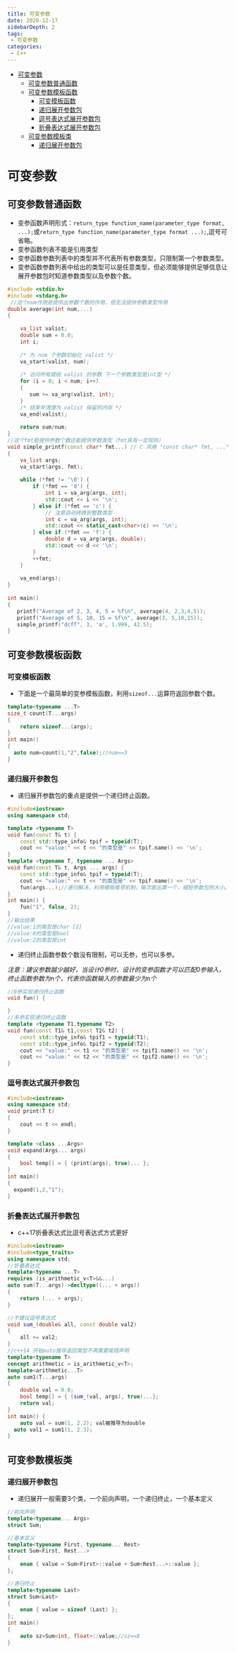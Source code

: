 ```yaml
---
title: 可变参数
date: 2020-12-17
sidebarDepth: 2
tags:
 - 可变参数
categories:
 - C++
---
```

- [可变参数](#可变参数)
  - [可变参数普通函数](#可变参数普通函数)
  - [可变参数模板函数](#可变参数模板函数)
    - [可变模板函数](#可变模板函数)
    - [递归展开参数包](#递归展开参数包)
    - [逗号表达式展开参数包](#逗号表达式展开参数包)
    - [折叠表达式展开参数包](#折叠表达式展开参数包)
  - [可变参数模板类](#可变参数模板类)
    - [递归展开参数包](#递归展开参数包-1)
# 可变参数
## 可变参数普通函数
- 变参函数声明形式：`return_type function_name(parameter_type format, ...);`或`return_type function_name(parameter_type format ...);`,逗号可省略。
- 变参函数列表不能是引用类型
- 变参函数参数列表中的类型并不代表所有参数类型，只限制第一个参数类型。
- 变参函数参数列表中给出的类型可以是任意类型，但必须能够提供足够信息让展开参数包时知道参数类型以及参数个数。
```cpp
#include <stdio.h>
#include <stdarg.h>
 //这个num作用是提供出参数个数的作用，但无法提供参数类型作用
double average(int num,...)
{
 
    va_list valist;
    double sum = 0.0;
    int i;
 
    /* 为 num 个参数初始化 valist */
    va_start(valist, num);
 
    /* 访问所有赋给 valist 的参数 下一个参数类型是int型 */
    for (i = 0; i < num; i++)
    {
       sum += va_arg(valist, int);
    }
    /* 结束并清理为 valist 保留的内存 */
    va_end(valist);
 
    return sum/num;
}
//这个fmt能提供参数个数还能提供参数类型（fmt具有一定规则）
void simple_printf(const char* fmt...) // C 风格 "const char* fmt, ..." 亦合法
{
    va_list args;
    va_start(args, fmt);
 
    while (*fmt != '\0') {
        if (*fmt == 'd') {
            int i = va_arg(args, int);
            std::cout << i << '\n';
        } else if (*fmt == 'c') {
            // 注意自动转换到整数类型
            int c = va_arg(args, int);
            std::cout << static_cast<char>(c) << '\n';
        } else if (*fmt == 'f') {
            double d = va_arg(args, double);
            std::cout << d << '\n';
        }
        ++fmt;
    }
 
    va_end(args);
}
 
int main()
{
   printf("Average of 2, 3, 4, 5 = %f\n", average(4, 2,3,4,5));
   printf("Average of 5, 10, 15 = %f\n", average(3, 5,10,15));
   simple_printf("dcff", 3, 'a', 1.999, 42.5); 
}
```
## 可变参数模板函数 
### 可变模板函数
- 下面是一个最简单的变参模板函数，利用`sizeof...`运算符返回参数个数。
```cpp
template<typename ...T>
size_t count(T...args)
{
	return sizeof...(args);
}
int main()
{
  auto num=count(1,"2",false);//num==3
}
```
### 递归展开参数包
- 递归展开参数包的重点是提供一个递归终止函数。
```cpp
#include<iostream>
using namespace std;

template <typename T>
void fun(const T& t) {
	const std::type_info& tpif = typeid(T);
	cout << "value:" << t << "的类型是" << tpif.name() << '\n';
}
template <typename T, typename ... Args>
void fun(const T& t, Args ... args) {
	const std::type_info& tpif = typeid(T);
	cout << "value:" << t << "的类型是" << tpif.name() << '\n';
	fun(args...);//递归解决，利用模板推导机制，每次取出第一个，缩短参数包的大小。
}
int main() {
	fun("1", false, 2);
}
//输出结果
//value:1的类型是char [2]
//value:0的类型是bool
//value:2的类型是int
```
- 递归终止函数参数个数没有限制，可以无参，也可以多参。

*注意：建议参数越少越好，当设计0参时，设计的变参函数才可以匹配0参输入，终止函数参数为n个，代表你函数输入的参数最少为n个*
```cpp
//0参实现递归终止函数
void fun() {

}
//多参实现递归终止函数
template <typename T1,typename T2>
void fun(const T1& t1,const T2& t2) {
	const std::type_info& tpif1 = typeid(T1);
	const std::type_info& tpif2 = typeid(T2);
	cout << "value:" << t1 << "的类型是" << tpif1.name() << '\n';
	cout << "value:" << t2 << "的类型是" << tpif2.name() << '\n';
}
```
### 逗号表达式展开参数包
```cpp
#include<iostream>
using namespace std;
void print(T t)
{
	cout << t << endl;
}

template <class ...Args>
void expand(Args... args)
{
	bool temp[] = { (print(args), true)... };
}
int main()
{
  expand(1,2,"1");
}
```
### 折叠表达式展开参数包
- c++17折叠表达式比逗号表达式方式更好
```cpp
#include<iostream>
#include<type_traits>
using namespace std;
//折叠表达式 
template<typename ...T>
requires (is_arithmetic_v<T>&&...)
auto sum(T...args)->decltype((... + args))
{
	return (... + args);
}

//不建议逗号表达式
void sum_(double& all, const double val2)
{
	all += val2;
}
//c++14 开始auto推导返回类型不再需要尾随声明
template<typename T>
concept arithmetic = is_arithmetic_v<T>;
template<arithmetic...T>
auto sum1(T...args)
{
	double val = 0.0;
	bool temp[] = { (sum_(val, args), true)...};
	return val;
}
int main() {
	auto val = sum(1, 2.2); val被推导为double
  auto val1 = sum1(1, 2.3);
}
```
## 可变参数模板类
### 递归展开参数包
- 递归展开一般需要3个类，一个前向声明，一个递归终止，一个基本定义
```cpp
//前向声明
template<typename... Args>
struct Sum;

//基本定义
template<typename First, typename... Rest>
struct Sum<First, Rest...>
{
    enum { value = Sum<First>::value + Sum<Rest...>::value };
};

//递归终止
template<typename Last>
struct Sum<Last>
{
    enum { value = sizeof (Last) };
};
int main()
{
	auto sz=Sum<int, float>::value;//sz==8
}
```